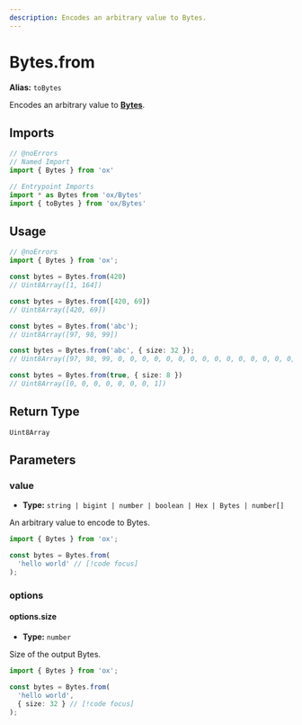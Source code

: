 ```yaml
---
description: Encodes an arbitrary value to Bytes.
---
```


# Bytes.from 

**Alias:** `toBytes`

Encodes an arbitrary value to **[Bytes](/api/bytes)**.

## Imports

```ts twoslash
// @noErrors
// Named Import
import { Bytes } from 'ox'

// Entrypoint Imports
import * as Bytes from 'ox/Bytes'
import { toBytes } from 'ox/Bytes'
```

## Usage

```ts twoslash
// @noErrors
import { Bytes } from 'ox';

const bytes = Bytes.from(420)
// Uint8Array([1, 164])

const bytes = Bytes.from([420, 69])
// Uint8Array([420, 69])

const bytes = Bytes.from('abc');
// Uint8Array([97, 98, 99])

const bytes = Bytes.from('abc', { size: 32 });
// Uint8Array([97, 98, 99, 0, 0, 0, 0, 0, 0, 0, 0, 0, 0, 0, 0, 0, 0, 0, 0, 0, 0, 0, 0, 0, 0, 0, 0, 0, 0, 0, 0, 0])

const bytes = Bytes.from(true, { size: 8 })
// Uint8Array([0, 0, 0, 0, 0, 0, 0, 1])
```

## Return Type

`Uint8Array`

## Parameters

### value

- **Type:** `string | bigint | number | boolean | Hex | Bytes | number[]`

An arbitrary value to encode to Bytes.

```ts twoslash
import { Bytes } from 'ox';

const bytes = Bytes.from(
  'hello world' // [!code focus]
);
```

### options

#### options.size

- **Type:** `number`

Size of the output Bytes.

```ts twoslash
import { Bytes } from 'ox';

const bytes = Bytes.from(
  'hello world',
  { size: 32 } // [!code focus]
);
```